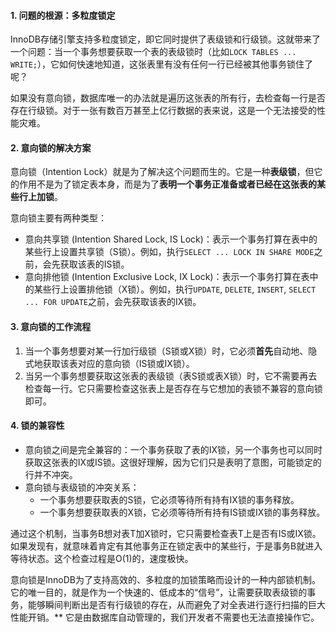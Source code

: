
#### 1. 问题的根源：多粒度锁定

InnoDB存储引擎支持多粒度锁定，即它同时提供了表级锁和行级锁。这就带来了一个问题：当一个事务想要获取一个表的表级锁时（比如`LOCK TABLES ... WRITE;`），它如何快速地知道，这张表里有没有任何一行已经被其他事务锁住了呢？

如果没有意向锁，数据库唯一的办法就是遍历这张表的所有行，去检查每一行是否存在行级锁。对于一张有数百万甚至上亿行数据的表来说，这是一个无法接受的性能灾难。

#### 2. 意向锁的解决方案

意向锁（Intention Lock）就是为了解决这个问题而生的。它是一种**表级锁**，但它的作用不是为了锁定表本身，而是为了**表明一个事务正准备或者已经在这张表的某些行上加锁**。

意向锁主要有两种类型：
*   意向共享锁 (Intention Shared Lock, IS Lock)：表示一个事务打算在表中的某些行上设置共享锁（S锁）。例如，执行`SELECT ... LOCK IN SHARE MODE`之前，会先获取该表的IS锁。
*   意向排他锁 (Intention Exclusive Lock, IX Lock)：表示一个事务打算在表中的某些行上设置排他锁（X锁）。例如，执行`UPDATE`, `DELETE`, `INSERT`, `SELECT ... FOR UPDATE`之前，会先获取该表的IX锁。

#### 3. 意向锁的工作流程

1.  当一个事务想要对某一行加行级锁（S锁或X锁）时，它必须**首先**自动地、隐式地获取该表对应的意向锁（IS锁或IX锁）。
2.  当另一个事务想要获取这张表的表级锁（表S锁或表X锁）时，它不需要再去检查每一行。它只需要检查这张表上是否存在与它想加的表锁不兼容的意向锁即可。

#### 4. 锁的兼容性

*   意向锁之间是完全兼容的：一个事务获取了表的IX锁，另一个事务也可以同时获取这张表的IX或IS锁。这很好理解，因为它们只是表明了意图，可能锁定的行并不冲突。
*   意向锁与表级锁的冲突关系：
    *   一个事务想要获取表的S锁，它必须等待所有持有IX锁的事务释放。
    *   一个事务想要获取表的X锁，它必须等待所有持有IS锁或IX锁的事务释放。

通过这个机制，当事务B想对表T加X锁时，它只需要检查表T上是否有IS或IX锁。如果发现有，就意味着肯定有其他事务正在锁定表中的某些行，于是事务B就进入等待状态。这个检查过程是O(1)的，速度极快。

意向锁是InnoDB为了支持高效的、多粒度的加锁策略而设计的一种内部锁机制。它的唯一目的，就是作为一个快速的、低成本的“信号”，让需要获取表级锁的事务，能够瞬间判断出是否有行级锁的存在，从而避免了对全表进行逐行扫描的巨大性能开销。** 它是由数据库自动管理的，我们开发者不需要也无法直接操作它。